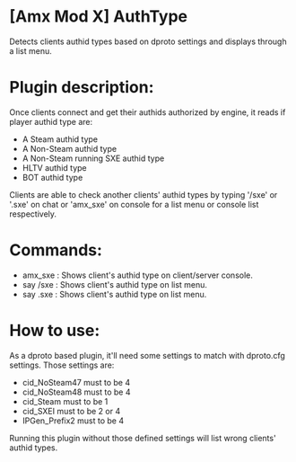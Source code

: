 # [Amx Mod X] AuthType
Detects clients authid types based on dproto settings and displays through a list menu.

# Plugin description:
Once clients connect and get their authids authorized by engine, it reads if player authid type are:
* A Steam authid type
* A Non-Steam authid type
* A Non-Steam running SXE authid type
* HLTV authid type
* BOT authid type

Clients are able to check another clients' authid types by typing '/sxe' or '.sxe' on chat or 'amx_sxe' on console for a list menu or console list respectively.

# Commands:
* amx_sxe : Shows client's authid type on client/server console.
* say /sxe : Shows client's authid type on list menu.
* say .sxe : Shows client's authid type on list menu.

# How to use:
As a dproto based plugin, it'll need some settings to match with dproto.cfg settings. Those settings are:
* cid_NoSteam47   must to be 4
* cid_NoSteam48   must to be 4
* cid_Steam       must to be 1
* cid_SXEI        must to be 2 or 4
* IPGen_Prefix2   must to be 4

Running this plugin without those defined settings will list wrong clients' authid types.
